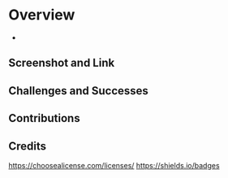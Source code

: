 # Overview
- 
## Screenshot and Link 
## Challenges and Successes
## Contributions
## Credits
https://choosealicense.com/licenses/
https://shields.io/badges